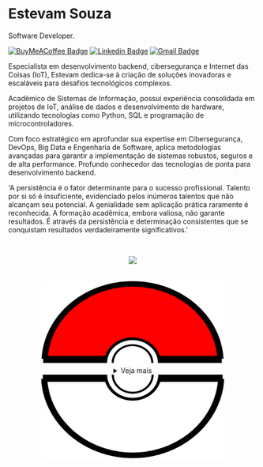 # Estevam Souza

Software Developer.

[![BuyMeACoffee Badge](https://img.shields.io/badge/-@estevamsl-00875f?style=flat-square&labelColor=00875f&logo=buymeacoffee&logoColor=white&link=https://buymeacoffee.com/estevamsl)](https://buymeacoffee.com/estevamsl)
[![Linkedin Badge](https://img.shields.io/badge/-Estevam%20Souza-00875f?style=flat-square&logo=Linkedin&logoColor=white&link=https://www.linkedin.com/in/estevam-souza)](https://www.linkedin.com/in/estevam-souza) 
[![Gmail Badge](https://img.shields.io/badge/-contato@estevamsouza.com.br-00875f?style=flat-square&logo=Zoho&logoColor=white&link=mailto:contato@estevamsouza.com.br)](mailto:contato@estevamsouza.com.br)

Especialista em desenvolvimento backend, cibersegurança e Internet das Coisas (IoT), Estevam dedica-se à criação de soluções inovadoras e escaláveis para desafios tecnológicos complexos.

Acadêmico de Sistemas de Informação, possui experiência consolidada em projetos de IoT, análise de dados e desenvolvimento de hardware, utilizando tecnologias como Python, SQL e programação de microcontroladores.

Com foco estratégico em aprofundar sua expertise em Cibersegurança, DevOps, Big Data e Engenharia de Software, aplica metodologias avançadas para garantir a implementação de sistemas robustos, seguros e de alta performance.
Profundo conhecedor das tecnologias de ponta para desenvolvimento backend.

'A persistência é o fator determinante para o sucesso profissional. Talento por si só é insuficiente, evidenciado pelos inúmeros talentos que não alcançam seu potencial. A genialidade sem aplicação prática raramente é reconhecida. A formação acadêmica, embora valiosa, não garante resultados. É através da persistência e determinação consistentes que se conquistam resultados verdadeiramente significativos.'

</br>

<p align="center">
  <img src="https://skillicons.dev/icons?i=py,cpp,ts,html,css,js,nodejs,deno,react,nextjs,nest,flask,reactivex,graphql,prisma,sequelize,vite,vercel,docker,postgres,mongodb,planetscale,supabase,heroku,git,arch,yarn,neovim,vscode,obsidian" width="1600"/>
</p>



<br>
<div align="center">
  <a href="#"><img src="https://github.com/oyepriyansh/oyepriyansh/blob/main/assets/pokeball-top.png?raw=true" width="370px" height="170px"></a>
  <details>
    <summary>Veja mais</summary>
    <a href="#"><img src="https://github.com/oyepriyansh/oyepriyansh/blob/main/assets/bitmoji.png?raw=true" width="150"></a> <br>
    <a href="#"><img src="https://raw.githubusercontent.com/oyepriyansh/oyepriyansh/92a1f3cc3cfc2f132ae145fde3e12f37096e3afb/assets/typing.svg"></a>
    <details open>
      <summary>Sobre</summary>
      <div align="left">

```javascript
/**
 * Represents me.
 * @constructor
 * @param {string} languages - Hindi, Gujrati, English.
 * @param {string} hobbies - Cricket, Music, Gaming.
 * @param {string} interests - DiscordJS, Open Source, Javascript, Java.
 * @param {Date} birthday - 28th of May.
 */
```
  </div>
</details>


<details open>
  <summary>GitHub Stats</summary>

  <a href="#"><img src="https://raw.githubusercontent.com/oyepriyansh/oyepriyansh/92a1f3cc3cfc2f132ae145fde3e12f37096e3afb/github_stats.svg" width="355px"></a><br>

</details>


<details open>
  <summary>Recent Activity</summary>

<!--RECENT_ACTIVITY:start-->
<!--RECENT_ACTIVITY:end-->

</details>

</details>
  <a href="#"><img src="https://github.com/oyepriyansh/oyepriyansh/blob/main/assets/pokeball-bottom.png?raw=true" width="370px" height="170px"></a>
</div>
